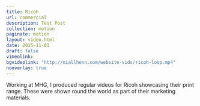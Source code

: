 ```yaml
---
title: Ricoh
url: commercial
description: Test Post
collection: motion
paginate: motion
layout: video.html
date: 2015-11-01
draft: false
vimeolink:
bgvideolink: "http://niallhenn.com/website-vids/ricoh-loop.mp4"
nooverlay: true
---
```

Working at MHG, I produced regular videos for Ricoh showcasing their print range. These were shown round the world as part of their marketing materials.